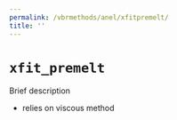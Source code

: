 ```yaml
---
permalink: /vbrmethods/anel/xfitpremelt/
title: ''
---
```



# `xfit_premelt`
Brief description
* relies on viscous method
